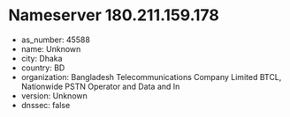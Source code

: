 # Nameserver 180.211.159.178

* as_number: 45588
* name: Unknown
* city: Dhaka
* country: BD
* organization: Bangladesh Telecommunications Company Limited BTCL, Nationwide PSTN Operator and Data and In
* version: Unknown
* dnssec: false

